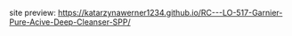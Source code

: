 site preview: https://katarzynawerner1234.github.io/RC---LO-517-Garnier-Pure-Acive-Deep-Cleanser-SPP/
